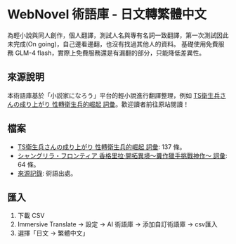 # WebNovel 術語庫 - 日文轉繁體中文

為輕小說與同人創作，個人翻譯，測試人名與專有名詞一致翻譯，第一次測試因此未完成(On going)，自己邊看邊翻，也沒有找過其他人的資料。
基礎使用免費服務 GLM-4 flash，實際上免費服務還是有漏翻的部分，只能降低差異性。

## 來源說明
本術語庫基於「小説家になろう」平台的輕小說進行翻譯整理，例如 [TS衛生兵さんの成り上がり 性轉衛生兵的崛起 詞彙](webnovel/TS衛生兵さんの成り上がり_glossary.csv)。歡迎讀者前往原站閱讀！

## 檔案
- [TS衛生兵さんの成り上がり 性轉衛生兵的崛起 詞彙](webnovel/TS衛生兵さんの成り上がり_glossary.csv): 137 條。
- [シャングリラ・フロンティア 香格里拉·開拓異境〜糞作獵手挑戰神作〜 詞彙](webnovel/シャングリラ・フロンティア〜クソゲーハンター、神ゲーに挑まんとす〜_glossary.csv): 64 條。
- [來源記錄](meta/term-sources.json): 術語出處。

## 匯入
1. 下載 CSV
2. Immersive Translate → 設定 → AI 術語庫 → 添加自訂術語庫 → csv匯入
3. 選擇「日文 → 繁體中文」
